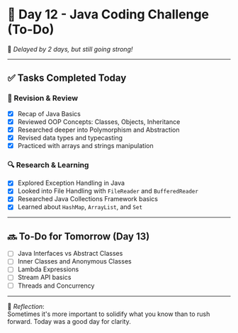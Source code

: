# 🚀 Day 12 - Java Coding Challenge (To-Do)

📅 *Delayed by 2 days, but still going strong!*

---

## ✅ Tasks Completed Today

### 🔄 Revision & Review
- [x] Recap of Java Basics  
- [x] Reviewed OOP Concepts: Classes, Objects, Inheritance  
- [x] Researched deeper into Polymorphism and Abstraction  
- [x] Revised data types and typecasting  
- [x] Practiced with arrays and strings manipulation

### 🔍 Research & Learning
- [x] Explored Exception Handling in Java  
- [x] Looked into File Handling with `FileReader` and `BufferedReader`  
- [x] Researched Java Collections Framework basics  
- [x] Learned about `HashMap`, `ArrayList`, and `Set`

---

## 🔜 To-Do for Tomorrow (Day 13)
- [ ] Java Interfaces vs Abstract Classes  
- [ ] Inner Classes and Anonymous Classes  
- [ ] Lambda Expressions  
- [ ] Stream API basics  
- [ ] Threads and Concurrency

---

🧠 *Reflection*:  
Sometimes it's more important to solidify what you know than to rush forward. Today was a good day for clarity.
